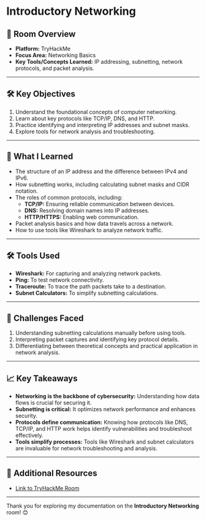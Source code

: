 # Introductory Networking

## 🌟 Room Overview
- **Platform:** TryHackMe
- **Focus Area:** Networking Basics
- **Key Tools/Concepts Learned:** IP addressing, subnetting, network protocols, and packet analysis.

---

## 🛠 Key Objectives
1. Understand the foundational concepts of computer networking.
2. Learn about key protocols like TCP/IP, DNS, and HTTP.
3. Practice identifying and interpreting IP addresses and subnet masks.
4. Explore tools for network analysis and troubleshooting.

---

## 📘 What I Learned
- The structure of an IP address and the difference between IPv4 and IPv6.
- How subnetting works, including calculating subnet masks and CIDR notation.
- The roles of common protocols, including:
  - **TCP/IP:** Ensuring reliable communication between devices.
  - **DNS:** Resolving domain names into IP addresses.
  - **HTTP/HTTPS:** Enabling web communication.
- Packet analysis basics and how data travels across a network.
- How to use tools like Wireshark to analyze network traffic.

---

## 🛠 Tools Used
- **Wireshark:** For capturing and analyzing network packets.
- **Ping:** To test network connectivity.
- **Traceroute:** To trace the path packets take to a destination.
- **Subnet Calculators:** To simplify subnetting calculations.

---

## 🧠 Challenges Faced
1. Understanding subnetting calculations manually before using tools.
2. Interpreting packet captures and identifying key protocol details.
3. Differentiating between theoretical concepts and practical application in network analysis.

---

## 📈 Key Takeaways
- **Networking is the backbone of cybersecurity:** Understanding how data flows is crucial for securing it.
- **Subnetting is critical:** It optimizes network performance and enhances security.
- **Protocols define communication:** Knowing how protocols like DNS, TCP/IP, and HTTP work helps identify vulnerabilities and troubleshoot effectively.
- **Tools simplify processes:** Tools like Wireshark and subnet calculators are invaluable for network troubleshooting and analysis.

---

## 🔗 Additional Resources
- [Link to TryHackMe Room](https://tryhackme.com/room/introtonetworking)


---

Thank you for exploring my documentation on the **Introductory Networking** room! 😊
